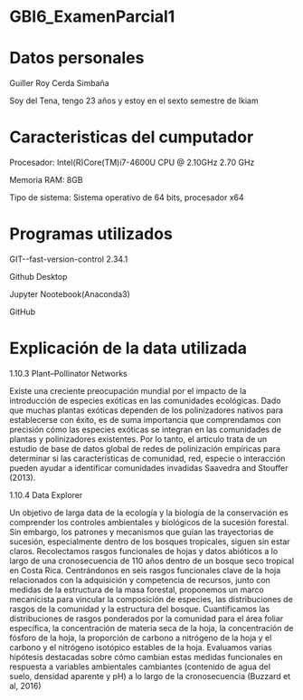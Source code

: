 # GBI6_ExamenParcial1
# Datos personales

Guiller Roy Cerda Simbaña

Soy del Tena, tengo 23 años y estoy en el sexto semestre de Ikiam

# Caracteristicas del cumputador

Procesador: Intel(R)Core(TM)i7-4600U CPU @ 2.10GHz 2.70 GHz

Memoria RAM: 8GB

Tipo de sistema: Sistema operativo de 64 bits, procesador x64

# Programas utilizados

GIT--fast-version-control 2.34.1

Github Desktop

Jupyter Nootebook(Anaconda3)

GitHub

# Explicación de la data utilizada

1.10.3 Plant–Pollinator Networks

Existe una creciente preocupación mundial por el impacto de la introducción de especies exóticas en las comunidades ecológicas. Dado que muchas plantas exóticas dependen de los polinizadores nativos para establecerse con éxito, es de suma importancia que comprendamos con precisión cómo las especies exóticas se integran en las comunidades de plantas y polinizadores existentes. Por lo tanto, el articulo trata de un estudio de base de datos global de redes de polinización empíricas para determinar si las características de comunidad, red, especie o interacción pueden ayudar a identificar comunidades invadidas Saavedra and Stouffer (2013).

1.10.4 Data Explorer

Un objetivo de larga data de la ecología y la biología de la conservación es comprender los controles ambientales y biológicos de la sucesión forestal. Sin embargo, los patrones y mecanismos que guían las trayectorias de sucesión, especialmente dentro de los bosques tropicales, siguen sin estar claros. Recolectamos rasgos funcionales de hojas y datos abióticos a lo largo de una cronosecuencia de 110 años dentro de un bosque seco tropical en Costa Rica. Centrándonos en seis rasgos funcionales clave de la hoja relacionados con la adquisición y competencia de recursos, junto con medidas de la estructura de la masa forestal, proponemos un marco mecanicista para vincular la composición de especies, las distribuciones de rasgos de la comunidad y la estructura del bosque. Cuantificamos las distribuciones de rasgos ponderados por la comunidad para el área foliar específica, la concentración de materia seca de la hoja, la concentración de fósforo de la hoja, la proporción de carbono a nitrógeno de la hoja y el carbono y el nitrógeno isotópico estables de la hoja. Evaluamos varias hipótesis destacadas sobre cómo cambian estas medidas funcionales en respuesta a variables ambientales cambiantes (contenido de agua del suelo, densidad aparente y pH) a lo largo de la cronosecuencia (Buzzard et al, 2016)
